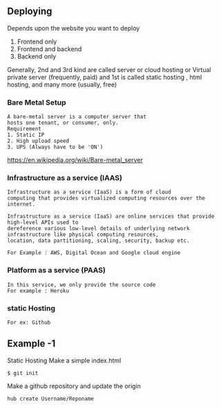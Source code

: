 ## Deploying 
Depends upon the website you want to deploy 
1. Frontend only
2. Frontend and backend 
3. Backend only

Generally, 2nd and 3rd kind are called server or cloud hosting or Virtual private server (frequently, paid)
and 1st is called static hosting , html hosting, and many more (usually, free)

### Bare Metal Setup
    A bare-metal server is a computer server that 
    hosts one tenant, or consumer, only.
    Requirement
    1. Static IP 
    2. High upload speed
    3. UPS (Always have to be 'ON')

https://en.wikipedia.org/wiki/Bare-metal_server 

### Infrastructure as a service  (IAAS)
    Infrastructure as a service (IaaS) is a form of cloud 
    computing that provides virtualized computing resources over the internet.
    
    Infrastructure as a service (IaaS) are online services that provide high-level APIs used to 
    dereference various low-level details of underlying network 
    infrastructure like physical computing resources,
    location, data partitioning, scaling, security, backup etc.
    
    For Example : AWS, Digital Ocean and Google cloud engine

### Platform as a service (PAAS)
    In this service, we only provide the source code 
    For example : Heroku

### static Hosting 
    For ex: Github


## Example -1 
Static Hosting
Make a simple index.html
```shell
$ git init
```
Make a github repository and update the origin
```shell
hub create Username/Reponame
```


